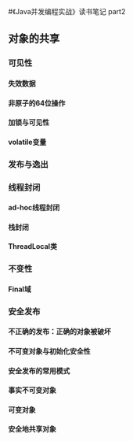 #《Java并发编程实战》读书笔记 part2

## 对象的共享

### 可见性

#### 失效数据
#### 非原子的64位操作
#### 加锁与可见性
#### volatile变量

### 发布与逸出

### 线程封闭
#### ad-hoc线程封闭
#### 栈封闭
#### ThreadLocal类

### 不变性
#### Final域

### 安全发布

#### 不正确的发布：正确的对象被破坏
#### 不可变对象与初始化安全性
#### 安全发布的常用模式
#### 事实不可变对象
#### 可变对象
#### 安全地共享对象